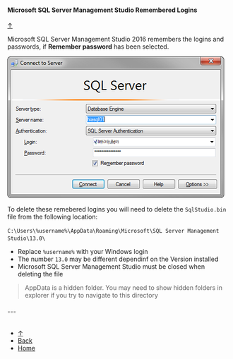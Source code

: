 #### Microsoft SQL Server Management Studio Remembered Logins  
[&uarr;](#top)  

Microsoft SQL Server Management Studio 2016 remembers the logins and passwords, if **Remember password** has been selected.  

![Microsoft SQL Server Management Studio Connect](Tips/Tip_MSSMS.png)  

To delete these remebered logins you will need to delete the `SqlStudio.bin` file from the following location:  

`C:\Users\%username%\AppData\Roaming\Microsoft\SQL Server Management Studio\13.0\`  

- Replace `%username%` with your Windows login  
- The number `13.0` may be different dependinf on the Version installed  
- Microsoft SQL Server Management Studio must be closed when deleting the file  

> AppData is a hidden folder. You may need to show hidden folders in explorer if you try to navigate to this directory  

 ###### ---  

- [&uarr;](#top)  
- <a href="javascript:javascript:history.go(-1)">Back</a> 
- [Home](https://danmcmullen.github.io) 

